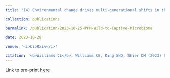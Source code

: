 ```yaml
---
title: "14) Environmental change drives multi-generational shifts in the gut microbiome that mirror changing animal fitness"

collection: publications

permalink: /publication/2023-10-25-PPM-Wild-to-Captive-Microbiome

date: 2023-10-28

venue: '<i>bioRxiv</i>'

citation: '<b>Williams CL</b>, Williams CE, King SND, Shier DM (2023) Environmental change drives multi-generational shifts in the gut microbiome that mirror changing animal fitness. <i>bioRxiv</i> 2023.10.24.563854; doi: https://doi.org/10.1101/2023.10.24.563854.'
---
```


 Link to pre-print [here](https://www.biorxiv.org/content/10.1101/2023.10.24.563854v1)
